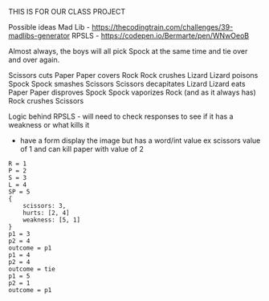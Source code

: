 THIS IS FOR OUR CLASS PROJECT

Possible ideas
Mad Lib - https://thecodingtrain.com/challenges/39-madlibs-generator
RPSLS - https://codepen.io/Bermarte/pen/WNwOeoB

Almost always, the boys will all pick Spock at the same time and tie over and over again.

Scissors cuts Paper
Paper covers Rock
Rock crushes Lizard
Lizard poisons Spock
Spock smashes Scissors
Scissors decapitates Lizard
Lizard eats Paper
Paper disproves Spock
Spock vaporizes Rock
(and as it always has) Rock crushes Scissors


Logic behind RPSLS - 
will need to check responses to see if it has a weakness or what kills it
- have a form display the image but has a word/int value ex scissors value of 1 and can kill paper with value of 2 
```
R = 1
P = 2
S = 3
L = 4
SP = 5
{
    scissors: 3, 
    hurts: [2, 4]
    weakness: [5, 1]
}
p1 = 3
p2 = 4
outcome = p1
p1 = 4
p2 = 4
outcome = tie
p1 = 5
p2 = 1
outcome = p1
```
